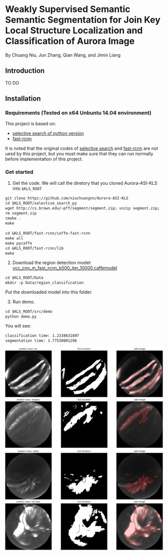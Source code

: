 # Weakly Supervised Semantic Semantic Segmentation for Join Key Local Structure Localization and Classification of Aurora Image
By Chuang Niu, Jun Zhang, Qian Wang, and Jimin Liang

## Introduction
TO DO

## Installation

### Requirements (Tested on x64 Unbuntu 14.04 environment)
This project is based on:
* [selective search of python version](https://github.com/BradNeuberg/selective_search_py)
* [fast-rcnn](https://github.com/rbgirshick/fast-rcnn)

It is noted that the original codes of [selective search](https://github.com/BradNeuberg/selective_search_py) and [fast-rcnn](https://github.com/rbgirshick/fast-rcnn)
are not uesd by this project, but you must make sure that they can run normally before implementation of this project.

### Get started
1. Get the code. We will call the diretory that you cloned Aurora-ASI-KLS into `$KLS_ROOT`

```
git clone https://github.com/niuchuangnn/Aurora-ASI-KLS
cd $KLS_ROOT/selective_search_py
wget http://cs.brown.edu/~pff/segment/segment.zip; unzip segment.zip; rm segment.zip
cmake .
make

cd &KLS_ROOT/fast-rcnn/caffe-fast-rcnn
make all
make pycaffe
cd &KLS_ROOT/fast-rcnn/lib
make

```
2. Download the region detection model: [vcc_cnn_m_fast_rcnn_b500_iter_10000.caffemodel](https://1drv.ms/u/s!ArnlNXPnKNAKjQWsM4hsLuvu8cNW)

```
cd $KLS_ROOT/Data
mkdir -p Data/region_classification
```
Put the downloaded model into this folder.

3. Run demo.

```
cd $KLS_ROOT/src/demo
python demo.py
```
You will see:
```
classification time: 1.2338631897
segmentation time: 1.77530801296
```
![arc](https://github.com/niuchuangnn/Aurora-ASI-KLS/blob/master/Data/demo_examples/a_r.png)
![drapery](https://github.com/niuchuangnn/Aurora-ASI-KLS/blob/master/Data/demo_examples/D_r.png)
![radial](https://github.com/niuchuangnn/Aurora-ASI-KLS/blob/master/Data/demo_examples/R_r.png)
![hot-spot](https://github.com/niuchuangnn/Aurora-ASI-KLS/blob/master/Data/demo_examples/HS_r.png)
